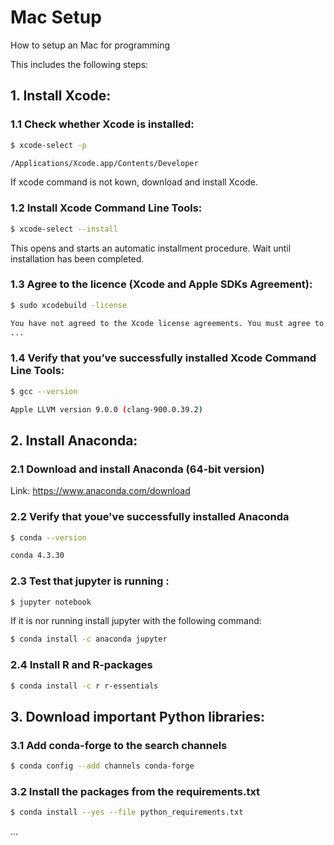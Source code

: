 # Mac Setup
How to setup an Mac for programming

This includes the following steps:



## 1. Install Xcode:

### 1.1 Check whether Xcode is installed:

```bash
$ xcode-select -p

/Applications/Xcode.app/Contents/Developer
```

If xcode command is not kown, download and install Xcode.

### 1.2 Install Xcode Command Line Tools:

```bash
$ xcode-select --install
```

This opens and starts an automatic installment procedure. Wait until installation has been completed.

### 1.3 Agree to the licence (Xcode and Apple SDKs Agreement):

```bash
$ sudo xcodebuild -license

You have not agreed to the Xcode license agreements. You must agree to both license agreements below in order to use Xcode.
...
```

### 1.4 Verify that you’ve successfully installed Xcode Command Line Tools:

```bash
$ gcc --version

Apple LLVM version 9.0.0 (clang-900.0.39.2)
```



## 2. Install Anaconda:

### 2.1 Download and install Anaconda (64-bit version)

Link: https://www.anaconda.com/download

### 2.2 Verify that youe've successfully installed Anaconda 

```bash
$ conda --version

conda 4.3.30
```

### 2.3 Test that jupyter is running :

```bash
$ jupyter notebook
```

If it is nor running install jupyter with the following command:
```bash
$ conda install -c anaconda jupyter
```

### 2.4 Install R and R-packages

```bash
$ conda install -c r r-essentials
```



## 3. Download important Python libraries:

### 3.1 Add conda-forge to the search channels

```bash
$ conda config --add channels conda-forge
```
### 3.2 Install the packages from the requirements.txt

```bash
$ conda install --yes --file python_requirements.txt
```

...
